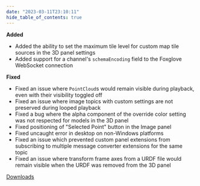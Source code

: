 ```yaml
---
date: "2023-03-11T23:10:11"
hide_table_of_contents: true
---
```

**Added**
- Added the ability to set the maximum tile level for custom map tile sources in the 3D panel settings 
- Added support for a channel's `schemaEncoding` field to the Foxglove WebSocket connection

**Fixed**
- Fixed an issue where `PointCloud`s would remain visible during playback, even with their visibility toggled off
- Fixed an issue where image topics with custom settings are not preserved during looped playback
- Fixed a bug where the alpha component of the override color setting was not respected for models in the 3D panel
- Fixed positioning of "Selected Point" button in the Image panel
- Fixed uncaught error in desktop on non-Windows platforms
- Fixed an issue which prevented custom panel extensions from subscribing to multiple message converter extensions for the same topic
- Fixed an issue where transform frame axes from a URDF file would remain visible when the URDF was removed from the 3D panel

[Downloads](https://github.com/foxglove/studio/releases/tag/v1.43.1)
